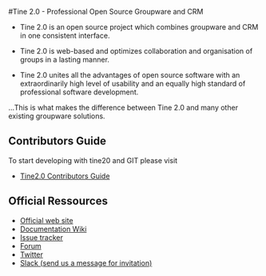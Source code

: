#Tine 2.0 - Professional Open Source Groupware and CRM

* Tine 2.0 is an open source project which combines groupware and CRM in one consistent interface. 

* Tine 2.0 is web-based and optimizes collaboration and organisation of groups in a lasting manner.

* Tine 2.0 unites all the advantages of open source software with an extraordinarily high level of usability and an 
equally high standard of professional software development.

...This is what makes the difference between Tine 2.0 and many other existing groupware solutions.

## Contributors Guide
To start developing with tine20 and GIT please visit
* [Tine2.0 Contributors Guide](https://wiki.tine20.org/Developers/Getting_Started/Contributors_Guide)

## Official Ressources

* [Official web site](https://www.tine20.org/)
* [Documentation Wiki](https://www.tine20.org/wiki/)
* [Issue tracker](https://forge.tine20.org/mantisbt/)
* [Forum](https://www.tine20.org/forum/)
* [Twitter](https://twitter.com/tine20org)
* [Slack (send us a message for invitation)](https://tine20.slack.com)